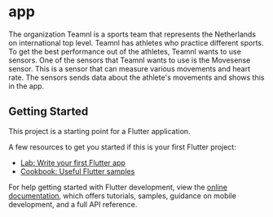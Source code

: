 # app

The organization Teamnl is a sports team that represents the Netherlands on international top level.
Teamnl has athletes who practice different sports. To get the best performance out of the athletes,
Teamnl wants to use sensors. One of the sensors that Teamnl wants to use is the Movesense sensor. 
This is a sensor that can measure various movements and heart rate. The sensors sends data about the
athlete's movements and shows this in the app.

## Getting Started

This project is a starting point for a Flutter application.

A few resources to get you started if this is your first Flutter project:

- [Lab: Write your first Flutter app](https://docs.flutter.dev/get-started/codelab)
- [Cookbook: Useful Flutter samples](https://docs.flutter.dev/cookbook)

For help getting started with Flutter development, view the
[online documentation](https://docs.flutter.dev/), which offers tutorials,
samples, guidance on mobile development, and a full API reference.
